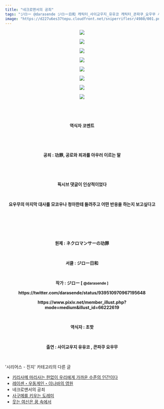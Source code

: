 ```yaml
---
title: "네크로맨서의 공죄"
tags: "ジロー @darasende ジロー日和 캐릭터_사이교우지_유유코 캐릭터_콘파쿠_요우무 시리어스_진지"
image: "https://d227u6es37tepu.cloudfront.net/sniperriflesr/4980/001.png"
---
```

<div class="article">
<p style="text-align: center;"><b></b></p>
<p style="text-align: center;"><img src="{{ site.imgserver6 }}/sniperriflesr/4980/001.png"/></p>
<p style="text-align: center;"><b></b></p>
<p style="text-align: center;"><img src="{{ site.imgserver6 }}/sniperriflesr/4980/002.png"/></p>
<p style="text-align: center;"><b></b></p>
<p style="text-align: center;"><img src="{{ site.imgserver6 }}/sniperriflesr/4980/003.png"/></p>
<p style="text-align: center;"><b></b></p>
<p style="text-align: center;"><img src="{{ site.imgserver6 }}/sniperriflesr/4980/004.png"/></p>
<p style="text-align: center;"><b></b></p>
<p style="text-align: center;"><img src="{{ site.imgserver6 }}/sniperriflesr/4980/005.jpg"/></p>
<p style="text-align: center;"><b></b></p>
<p style="text-align: center;"><img src="{{ site.imgserver6 }}/sniperriflesr/4980/006.jpg"/></p>
<p style="text-align: center;"><b></b></p>
<p style="text-align: center;"><img src="{{ site.imgserver6 }}/sniperriflesr/4980/007.jpg"/></p>
<p style="text-align: center;"><b></b></p>
<p style="text-align: center;"><img src="{{ site.imgserver6 }}/sniperriflesr/4980/008.jpg"/></p>
<p style="text-align: center;"><b><br/></b></p>
<p style="text-align: center;"><b><br/></b></p>
<p style="text-align: center;"><b><span style="; ">역식자 코멘트</span></b></p>
<p style="text-align: center;"><b><br/></b></p>
<p style="text-align: center;"><b><br/></b></p>
<p style="text-align: center;"><b><span style="; ">공죄 : 功罪, 공로와 죄과를 아우러 이르는 말</span></b></p>
<p style="text-align: center;"><br/></p>
<p style="text-align: center;"><b><br/></b></p>
<p style="text-align: center;"><b><span style="; ">픽시브 댓글이 인상적이었다</span></b></p>
<p style="text-align: center;"><b><br/></b></p>
<p style="text-align: center;"><b><span style="; ">요우무의 마지막 대사를 모코우나 청아한테 들려주고 어떤 반응을 하는지 보고싶다고</span></b></p>
<p style="text-align: center;"></p>
<p style="text-align: center;"><br/></p>
<p style="text-align: center;"><b><br/></b></p>
<p style="text-align: center;"><b><br/></b></p>
<p style="text-align: center;"><b>원제 : ネクロマンサーの功罪</b></p>
<p style="text-align: center;"><b><br/></b></p>
<p style="text-align: center;"><b>서클 : ジロー日和</b></p>
<p style="text-align: center;"><b> </b></p>
<p style="text-align: center;"><b>작가 : ジロー [ </b><b style="font-size: 9pt;">@darasende ]</b></p>
<p style="text-align: center;"><b>https://twitter.com/darasende/status/939510970967195648</b><br/></p>
<p style="text-align: center;"><b>https://www.pixiv.net/member_illust.php?mode=medium&amp;illust_id=66222619</b><br/></p>
<p style="text-align: center;"><b><br/></b></p>
<p style="text-align: center;"><b>역식자 : 초핫</b></p>
<p style="text-align: center;"><b><br/></b></p>
<p style="text-align: center;"><b>출연 : 사이교우지 유유코 , 콘파쿠 요우무</b></p>
</div><br/>
<div class="another">
<p>'시리어스 - 진지' 카테고리의 다른 글</p>
<ul>
<li><a href="/sniperriflesr_5515">키리사메 마리사는 한없이 우리에게 가까운 수준의 인간이다</a></li>
<li><a href="/sniperriflesr_5296">레이센・우동게인・이나바의 영원</a></li>
<li>네크로맨서의 공죄</li>
<li><a href="/sniperriflesr_2958">사구메를 키우는 도레미</a></li>
<li><a href="/sniperriflesr_2221">웃는 여신은 꿈 속에서</a></li>
</ul>
</div><br/>
<div class="comment" id="commentListBlock_4980" style="display: none ">
</div><br/>
<br/>
<p id="refer"></p>
<br/>
